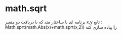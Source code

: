 # math.sqrt
برنامه ای با ساختار متد که با دریافت دو متغیر x,y تابع : Math.sprt(math.Abs(x)+math.sprt(x,2)) را پیاده سازی کنه
